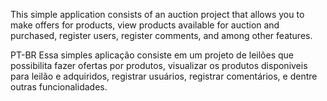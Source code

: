 This simple application consists of an auction project that allows you to make offers for products, view products available for auction and purchased, register users, register comments, and among other features.

PT-BR
Essa simples aplicação consiste em um projeto de leilões que possibilita fazer ofertas por produtos, visualizar os produtos disponiveis para leilão e adquiridos, registrar usuários, registrar comentários, e dentre outras funcionalidades.
